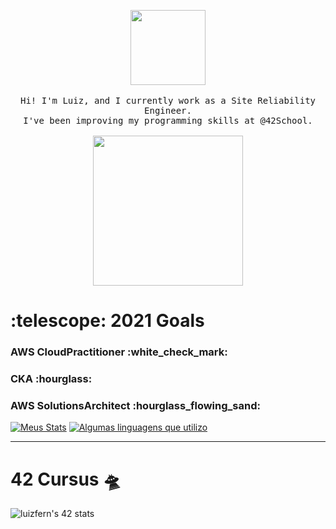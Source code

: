 <p align="center">
  <img src="https://24.media.tumblr.com/5f814cb0f02bf07909142fcb9928bcbc/tumblr_mr32ucH6yG1qfb5qdo1_500.gif" width="120px">
  <br><br>
  <samp>
    Hi! I'm Luiz, and I currently work as a Site Reliability Engineer.
    <br>I've been improving my programming skills at @42School.
    <br><br>
    <img src="https://pa1.narvii.com/6198/00c491ca1bc4696679b116ff384343a6426f584a_hq.gif" width="240px" align="center">
  </samp>
</p>

<summary><h1>:telescope: 2021 Goals</h1></summary>
<h3>AWS CloudPractitioner :white_check_mark:</h3>
<h3>CKA :hourglass:</h3>
<h3>AWS SolutionsArchitect :hourglass_flowing_sand:</h3>

[![Meus Stats](https://github-readme-stats.vercel.app/api?username=Tawliew&count_private=true&show_icons=true&hide_border=false&theme=blue-green)](https://github.com/Tawliew?tab=repositories) [![Algumas linguagens que utilizo](https://github-readme-stats.vercel.app/api/top-langs/?username=Tawliew&hide=html,sass,handlebars,Starlark,%20php,css,scss,Jupyter%20Notebook&langs_count=15&layout=compact&theme=blue-green&hide_border=false)](https://github.com/Tawliew?tab=repositories)

---

# 42 Cursus 🛸
![luizfern's 42 stats](https://badge42.herokuapp.com/api/stats/luizfern?privacyEmail=true&privacyName=true&darkmode=true&cursus=42cursus)
  <!--
**Tawliew/tawliew** is a ✨ _special_ ✨ repository because its `README.md` (this file) appears on your GitHub profile.

Here are some ideas to get you started:

- 🔭 I’m currently working on ...
- 🌱 I’m currently learning ...
- 👯 I’m looking to collaborate on ...
- 🤔 I’m looking for help with ...
- 💬 Ask me about ...
- 📫 How to reach me: ...
- 😄 Pronouns: ...
- ⚡ Fun fact: ...
-->
